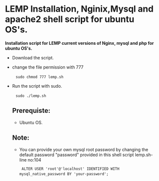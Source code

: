 # LEMP Installation, Nginix,Mysql and apache2 shell script for ubuntu OS's.


  **Installation script for LEMP current versions of Nginx, mysql and php for ubuntu OS's.**


* Download the script.

* change the file permission with 777 
  
     ` ` ` sudo chmod 777 lemp.sh ` ` `

* Run the script with sudo.  
  
    ` ` ` sudo ./lemp.sh  ` ` `

  
     
  ## Prerequiste:
  
     * Ubuntu OS.
  
  ## Note:
 
   * You can provide your own mysql root password by changing the default password "password" provided in this shell script lemp.sh-line no:104
 
        ` ` ` ALTER USER 'root'@'localhost' IDENTIFIED WITH mysql_native_password BY 'your-password'; ` ` `
